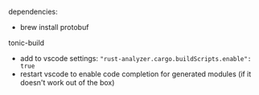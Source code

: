 dependencies:
- brew install protobuf

tonic-build
- add to vscode settings: `"rust-analyzer.cargo.buildScripts.enable": true`
- restart vscode to enable code completion for generated modules (if it doesn't work out of the box)